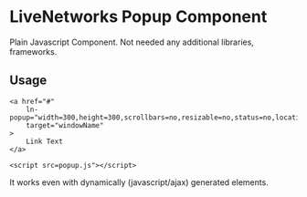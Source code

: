 # LiveNetworks Popup Component

Plain Javascript Component. Not needed any additional libraries, frameworks.

## Usage
    <a href="#"
    	ln-popup="width=300,height=300,scrollbars=no,resizable=no,status=no,location=no,toolbar=no,menubar=no"
    	target="windowName"
    >
    	Link Text
    </a>
    
    <script src=popup.js"></script>

It works even with dynamically (javascript/ajax) generated elements.